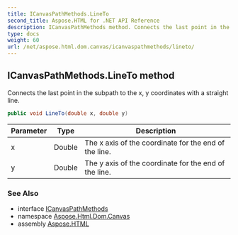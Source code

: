 ```yaml
---
title: ICanvasPathMethods.LineTo
second_title: Aspose.HTML for .NET API Reference
description: ICanvasPathMethods method. Connects the last point in the subpath to the x y coordinates with a straight line
type: docs
weight: 60
url: /net/aspose.html.dom.canvas/icanvaspathmethods/lineto/
---
```

## ICanvasPathMethods.LineTo method

Connects the last point in the subpath to the x, y coordinates with a straight line.

```csharp
public void LineTo(double x, double y)
```

| Parameter | Type | Description |
| --- | --- | --- |
| x | Double | The x axis of the coordinate for the end of the line. |
| y | Double | The y axis of the coordinate for the end of the line. |

### See Also

* interface [ICanvasPathMethods](../)
* namespace [Aspose.Html.Dom.Canvas](../../../aspose.html.dom.canvas/)
* assembly [Aspose.HTML](../../../)
